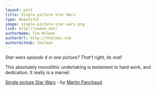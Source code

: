 ```yaml
---
layout: post
title: Single picture Star Wars
type: Beautiful
image: single-picture-star-wars.png
link: http://swanh.net/
authorName: Tim Holman
authorUrl: http://tholman.com
authorGithub: tholman
---
```


_Star wars episode 4 in one picture? That't right, its real!_

This absolutely monolithic undertaking is testament to hard work, and dedication. It really is a marvel.

[Single picture Star Wars](http://swanh.net/) - by [Martin Panchaud](http://www.martinpanchaud.ch/)
